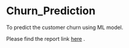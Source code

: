 # Churn_Prediction
To predict the customer churn using ML model. 

Please find the report link [here](https://docs.google.com/document/d/1tan42QG0Jy-S1WtrmGPqSJesc6XbN14w_P1nbJcVACs/edit?usp=sharing) . 
